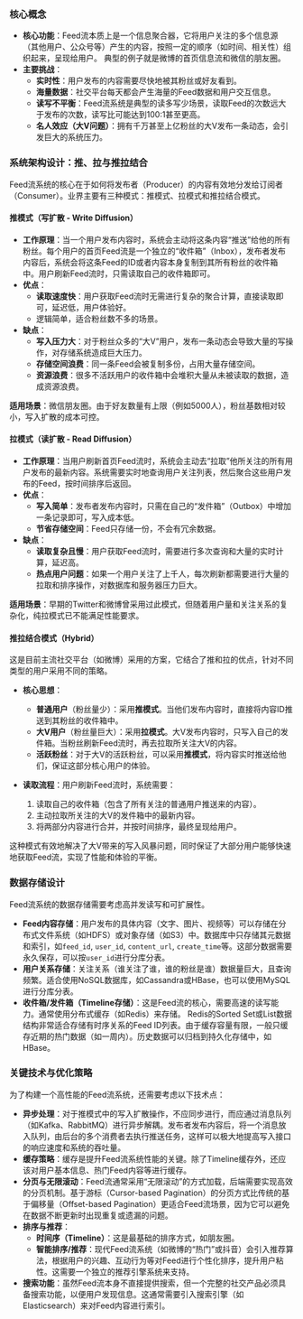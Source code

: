
### 核心概念

*   **核心功能**：Feed流本质上是一个信息聚合器，它将用户关注的多个信息源（其他用户、公众号等）产生的内容，按照一定的顺序（如时间、相关性）组织起来，呈现给用户。 典型的例子就是微博的首页信息流和微信的朋友圈。
*   **主要挑战**：
    *   **实时性**：用户发布的内容需要尽快地被其粉丝或好友看到。
    *   **海量数据**：社交平台每天都会产生海量的Feed数据和用户交互信息。
    *   **读写不平衡**：Feed流系统是典型的读多写少场景，读取Feed的次数远大于发布的次数，读写比可能达到100:1甚至更高。
    *   **名人效应（大V问题）**：拥有千万甚至上亿粉丝的大V发布一条动态，会引发巨大的系统压力。

### 系统架构设计：推、拉与推拉结合

Feed流系统的核心在于如何将发布者（Producer）的内容有效地分发给订阅者（Consumer）。业界主要有三种模式：推模式、拉模式和推拉结合模式。

#### 推模式（写扩散 - Write Diffusion）

*   **工作原理**：当一个用户发布内容时，系统会主动将这条内容“推送”给他的所有粉丝。每个用户的首页Feed流是一个独立的“收件箱”（Inbox），发布者发布内容后，系统会将这条Feed的ID或者内容本身复制到其所有粉丝的收件箱中。用户刷新Feed流时，只需读取自己的收件箱即可。
*   **优点**：
    *   **读取速度快**：用户获取Feed流时无需进行复杂的聚合计算，直接读取即可，延迟低，用户体验好。
    *   逻辑简单，适合粉丝数不多的场景。
*   **缺点**：
    *   **写入压力大**：对于粉丝众多的“大V”用户，发布一条动态会导致大量的写操作，对存储系统造成巨大压力。
    *   **存储空间浪费**：同一条Feed会被复制多份，占用大量存储空间。
    *   **资源浪费**：很多不活跃用户的收件箱中会堆积大量从未被读取的数据，造成资源浪费。

**适用场景**：微信朋友圈。由于好友数量有上限（例如5000人），粉丝基数相对较小，写入扩散的成本可控。

#### 拉模式（读扩散 - Read Diffusion）

*   **工作原理**：当用户刷新首页Feed流时，系统会主动去“拉取”他所关注的所有用户发布的最新内容。系统需要实时地查询用户关注列表，然后聚合这些用户发布的Feed，按时间排序后返回。
*   **优点**：
    *   **写入简单**：发布者发布内容时，只需在自己的“发件箱”（Outbox）中增加一条记录即可，写入成本低。
    *   **节省存储空间**：Feed只存储一份，不会有冗余数据。
*   **缺点**：
    *   **读取复杂且慢**：用户获取Feed流时，需要进行多次查询和大量的实时计算，延迟高。
    *   **热点用户问题**：如果一个用户关注了上千人，每次刷新都需要进行大量的拉取和排序操作，对数据库和服务器压力巨大。

**适用场景**：早期的Twitter和微博曾采用过此模式，但随着用户量和关注关系的复杂化，纯拉模式已不能满足性能要求。

#### 推拉结合模式（Hybrid）

这是目前主流社交平台（如微博）采用的方案，它结合了推和拉的优点，针对不同类型的用户采用不同的策略。

*   **核心思想**：
    *   **普通用户**（粉丝量少）：采用**推模式**。当他们发布内容时，直接将内容ID推送到其粉丝的收件箱中。
    *   **大V用户**（粉丝量巨大）：采用**拉模式**。大V发布内容时，只写入自己的发件箱。当粉丝刷新Feed流时，再去拉取所关注大V的内容。
    *   **活跃粉丝**：对于大V的活跃粉丝，可以采用**推模式**，将内容实时推送给他们，保证这部分核心用户的体验。

*   **读取流程**：用户刷新Feed流时，系统需要：
    1.  读取自己的收件箱（包含了所有关注的普通用户推送来的内容）。
    2.  主动拉取所关注的大V的发件箱中的最新内容。
    3.  将两部分内容进行合并，并按时间排序，最终呈现给用户。

这种模式有效地解决了大V带来的写入风暴问题，同时保证了大部分用户能够快速地获取Feed流，实现了性能和体验的平衡。

### 数据存储设计

Feed流系统的数据存储需要考虑高并发读写和可扩展性。

*   **Feed内容存储**：用户发布的具体内容（文字、图片、视频等）可以存储在分布式文件系统（如HDFS）或对象存储（如S3）中。数据库中只存储其元数据和索引，如`feed_id`, `user_id`, `content_url`, `create_time`等。这部分数据需要永久保存，可以按`user_id`进行分库分表。
*   **用户关系存储**：关注关系（谁关注了谁，谁的粉丝是谁）数据量巨大，且查询频繁。适合使用NoSQL数据库，如Cassandra或HBase，也可以使用MySQL进行分库分表。
*   **收件箱/发件箱（Timeline存储）**：这是Feed流的核心，需要高速的读写能力。通常使用分布式缓存（如Redis）来存储。 Redis的Sorted Set或List数据结构非常适合存储有时序关系的Feed ID列表。由于缓存容量有限，一般只缓存近期的热门数据（如一周内）。历史数据可以归档到持久化存储中，如HBase。

### 关键技术与优化策略

为了构建一个高性能的Feed流系统，还需要考虑以下技术点：

*   **异步处理**：对于推模式中的写入扩散操作，不应同步进行，而应通过消息队列（如Kafka、RabbitMQ）进行异步解耦。发布者发布内容后，将一个消息放入队列，由后台的多个消费者去执行推送任务，这样可以极大地提高写入接口的响应速度和系统的吞吐量。
*   **缓存策略**：缓存是提升Feed流系统性能的关键。除了Timeline缓存外，还应该对用户基本信息、热门Feed内容等进行缓存。
*   **分页与无限滚动**：Feed流通常采用“无限滚动”的方式加载，后端需要实现高效的分页机制。基于游标（Cursor-based Pagination）的分页方式比传统的基于偏移量（Offset-based Pagination）更适合Feed流场景，因为它可以避免在数据不断更新时出现重复或遗漏的问题。
*   **排序与推荐**：
    *   **时间序（Timeline）**：这是最基础的排序方式，如朋友圈。
    *   **智能排序/推荐**：现代Feed流系统（如微博的“热门”或抖音）会引入推荐算法，根据用户的兴趣、互动行为等对Feed进行个性化排序，提升用户粘性。这需要一个独立的推荐引擎系统来支持。
*   **搜索功能**：虽然Feed流本身不直接提供搜索，但一个完整的社交产品必须具备搜索功能，以便用户发现信息。这通常需要引入搜索引擎（如Elasticsearch）来对Feed内容进行索引。
